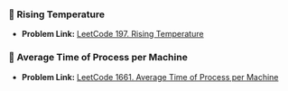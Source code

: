 
### 📌 Rising Temperature
- **Problem Link:** [LeetCode 197. Rising Temperature](https://leetcode.com/problems/rising-temperature/)

 ### 📌 Average Time of Process per Machine
- **Problem Link:** [LeetCode 1661. Average Time of Process per Machine](https://leetcode.com/problems/average-time-of-process-per-machine/) 
